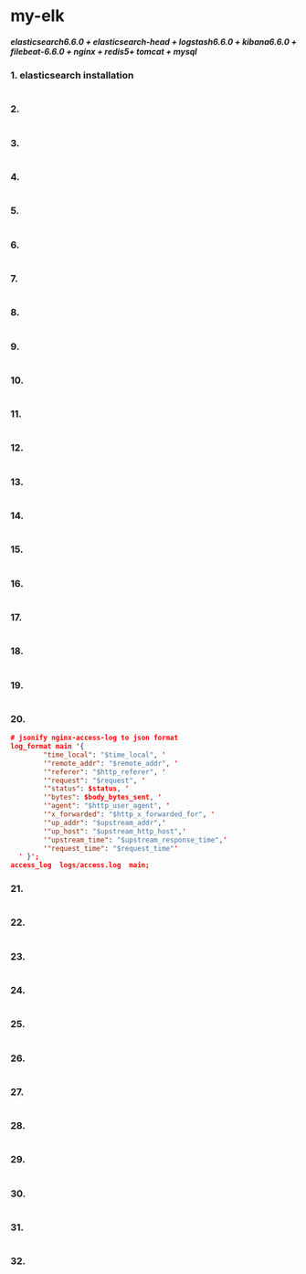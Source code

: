 # my-elk

##### elasticsearch6.6.0 + elasticsearch-head +  logstash6.6.0 + kibana6.6.0 + filebeat-6.6.0 + nginx + redis5+ tomcat + mysql

### 1. elasticsearch installation

```json

```

### 2. 

```json

```

### 3. 

```json

```

### 4. 

```json

```

### 5. 

```json

```

### 6. 

```json

```

### 7. 

```json

```

### 8. 

```json

```

### 9. 

```json

```

### 10. 

```json

```

### 11. 

```json

```

### 12. 

```json

```

### 13. 

```json

```

### 14. 

```json

```

### 15. 

```json

```

### 16. 

```json

```

### 17. 

```json

```

### 18. 

```json

```

### 19. 

```json

```

### 20. 

```json
# jsonify nginx-access-log to json format
log_format main '{ 
        "time_local": "$time_local", '
        '"remote_addr": "$remote_addr", '
        '"referer": "$http_referer", '
        '"request": "$request", '
        '"status": $status, '
        '"bytes": $body_bytes_sent, '
        '"agent": "$http_user_agent", '
        '"x_forwarded": "$http_x_forwarded_for", '
        '"up_addr": "$upstream_addr",'
        '"up_host": "$upstream_http_host",'
        '"upstream_time": "$upstream_response_time",'
        '"request_time": "$request_time"'
  ' }';
access_log  logs/access.log  main;
```

### 21. 

```json

```

### 22. 

```json

```

### 23. 

```json

```

### 24. 

```json

```

### 25. 

```json

```

### 26. 

```json

```

### 27. 

```json

```

### 28. 

```json

```

### 29. 

```json

```

### 30. 

```json

```

### 31. 

```json

```

### 32. 

```json

```











